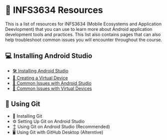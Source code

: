 # 📱 INFS3634 Resources
This is a list of resources for INFS3634 (Mobile Ecosystems and Application Deevlopment) that you can use to learn more about Android application development tools and practices. This list also contains pages that can also help troubleshoot common issues you will encounter throughout the course.

## 💻 Installing Android Studio
* [🛠 Installing Android Studio](/androidstudio/INSTALLINGANDROID.md)
* [📲 Creating a Virtual Device](/androidstudio/CREATINGDEVICE.md)
* [🔌 Common Issues with Android Studio](/androidstudio/ANDROIDISSUES.md)
* [🧨 Common Issues with Virtual Devices](/androidstudio/DEVICEISSUES.md)

## 🤝 Using Git
* 📀 Installing Git
* ⚙️ Setting Up Git on Android Studio
* ↕️ Using Git on Android Studio (Recommended)
* 🖥️ Using Git with GitHub Desktop (Alterntive)
